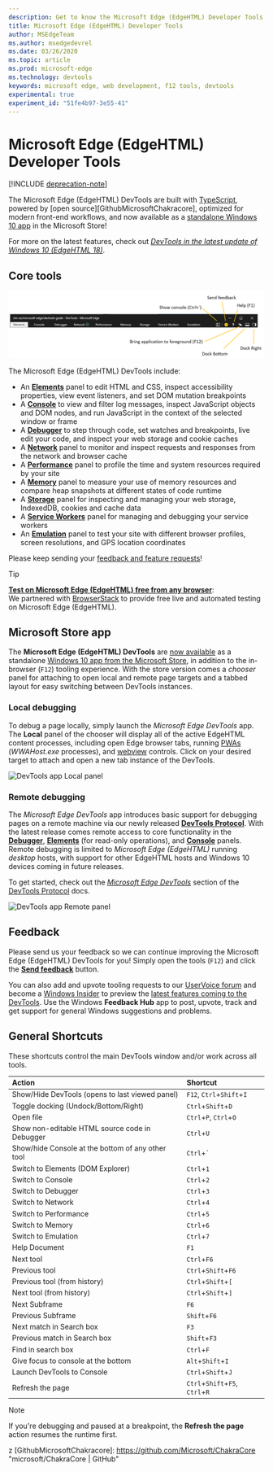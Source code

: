 ```yaml
---
description: Get to know the Microsoft Edge (EdgeHTML) Developer Tools
title: Microsoft Edge (EdgeHTML) Developer Tools
author: MSEdgeTeam
ms.author: msedgedevrel
ms.date: 03/26/2020
ms.topic: article
ms.prod: microsoft-edge
ms.technology: devtools
keywords: microsoft edge, web development, f12 tools, devtools
experimental: true
experiment_id: "51fe4b97-3e55-41"
---
```


# Microsoft Edge (EdgeHTML) Developer Tools  

[!INCLUDE [deprecation-note](includes/new-devtools-version-note.md)]  

The Microsoft Edge \(EdgeHTML\) DevTools are built with [TypeScript][TypeScriptIndex], powered by [open source][GithubMicrosoftChakracore], optimized for modern front-end workflows, and now available as a [standalone Windows 10 app][MicrosoftStoreEdgeDevtoolsPreview] in the Microsoft Store!  

For more on the latest features, check out [*DevTools in the latest update of Windows 10 (EdgeHTML 18)*][DevtoolsGuideEdgehtmlWhatsnew].  

## Core tools  

![Microsoft Edge \(EdgeHTML\) DevTools][ImageDevtoolsEdgehtml]  

The Microsoft Edge \(EdgeHTML\) DevTools include:  

*   An [**Elements**][DevtoolsGuideEdgehtmlElements] panel to edit HTML and CSS, inspect accessibility properties, view event listeners, and set DOM mutation breakpoints  
*   A [**Console**][DevtoolsGuideEdgehtmlConsole] to view and filter log messages, inspect JavaScript objects and DOM nodes, and run JavaScript in the context of the selected window or frame  
*   A [**Debugger**][DevtoolsGuideEdgehtmlDebugger] to step through code, set watches and breakpoints, live edit your code, and inspect your web storage and cookie caches  
*   A [**Network**][DevtoolsGuideEdgehtmlNetwork] panel to monitor and inspect requests and responses from the network and browser cache  
*   A [**Performance**][DevtoolsGuideEdgehtmlPerformance] panel to profile the time and system resources required by your site  
*   A [**Memory**][DevtoolsGuideEdgehtmlMemory] panel to measure your use of memory resources and compare heap snapshots at different states of code runtime  
*   A [**Storage**][DevtoolsGuideEdgehtmlStorage] panel for inspecting and managing your web storage, IndexedDB, cookies and cache data  
*   A [**Service Workers**][DevtoolsGuideEdgehtmlServiceworkers] panel for managing and debugging your service workers  
*   An [**Emulation**][DevtoolsGuideEdgehtmlEmulation] panel to test your site with different browser profiles, screen resolutions, and GPS location coordinates  

Please keep sending your [feedback and feature requests](#feedback)!  

> [!TIP]
> **[Test on Microsoft Edge \(EdgeHTML\) free from any browser][MicrosoftDeveloperEdgeToolsRemote]**:  
> We partnered with [BrowserStack][BrowserstackEdgehtml] to provide free live and automated testing on Microsoft Edge \(EdgeHTML\).  

## Microsoft Store app  

The **Microsoft Edge \(EdgeHTML\) DevTools** are [now available][DevtoolsGuideEdgehtmlWhatsnew] as a standalone [Windows 10 app from the Microsoft Store][MicrosoftStoreEdgeDevtoolsPreview], in addition to the in-browser \(`F12`\) tooling experience.  With the store version comes a *chooser* panel for attaching to open local and remote page targets and a tabbed layout for easy switching between DevTools instances.  

### Local debugging  

To debug a page locally, simply launch the *Microsoft Edge DevTools* app.  The **Local** panel of the chooser will display all of the active EdgeHTML content processes, including open Edge browser tabs, running [PWAs][PwasEdgehtmlIndex] \(*WWAHost.exe* processes\), and [webview][HostingWebview] controls.  Click on your desired target to attach and open a new tab instance of the DevTools.  

![DevTools app Local panel][ImageDevtoolsGuideEdgehtmlChooselocal]  

### Remote debugging  

The *Microsoft Edge DevTools* app introduces basic support for debugging pages on a remote machine via our newly released [**DevTools Protocol**][DevtoolsProtocolEdgehtmlIndex].  With the latest release comes remote access to core functionality in the [**Debugger**][DevtoolsGuideEdgehtmlDebugger], [**Elements**][DevtoolsGuideEdgehtmlElements] (for read-only operations), and [**Console**][DevtoolsGuideEdgehtmlConsole] panels.  Remote debugging is limited to *Microsoft Edge \(EdgeHTML\)* running *desktop* hosts, with support for other EdgeHTML hosts and Windows 10 devices coming in future releases.  

To get started, check out the [*Microsoft Edge DevTools*][DevtoolsProtocolEdgehtmlClientsEdgePreview] section of the [DevTools Protocol][DevtoolsProtocolEdgehtmlIndex] docs.  

![DevTools app Remote panel][DevtoolsGuideEdgehtmlRemote]  

## Feedback  

Please send us your feedback so we can continue improving the Microsoft Edge \(EdgeHTML\) DevTools for you!  Simply open the tools (`F12`) and click the [**Send feedback**](#microsoft-edge-edgehtml-developer-tools) button.  

You can also add and upvote tooling requests to our [UserVoice forum][UservoiceWpdevForumsEdgeDeveloperF12] and become a [Windows Insider][WindowsInsiderProgram] to preview the [latest features coming to the DevTools][DevtoolsGuideEdgehtmlWhatsnew].  Use the Windows **Feedback Hub** app to post, upvote, track and get support for general Windows suggestions and problems.  



## General Shortcuts  

These shortcuts control the main DevTools window and/or work across all tools.  

| Action | Shortcut |  
|:--- |:--- |  
| Show/Hide DevTools (opens to last viewed panel) | `F12`, `Ctrl`+`Shift`+`I` |  
| Toggle docking (Undock/Bottom/Right) | `Ctrl`+`Shift`+`D` |  
| Open file | `Ctrl`+`P`, `Ctrl`+`O` |  
| Show non-editable HTML source code in Debugger | `Ctrl`+`U` |  
| Show/hide Console at the bottom of any other tool  | `Ctrl`+`` ` `` |  
| Switch to Elements (DOM Explorer) | `Ctrl`+`1` |  
| Switch to Console |  `Ctrl`+`2` |  
| Switch to Debugger | `Ctrl`+`3` |  
| Switch to Network | `Ctrl`+`4` |  
| Switch to Performance | `Ctrl`+`5` |  
| Switch to Memory | `Ctrl`+`6` |  
| Switch to Emulation | `Ctrl`+`7` |  
| Help Document | `F1` |  
| Next tool | `Ctrl`+`F6` |  
| Previous tool | `Ctrl`+`Shift`+`F6` |  
| Previous tool (from history) | `Ctrl`+`Shift`+`[` |  
| Next tool (from history) | `Ctrl`+`Shift`+`]` |  
| Next Subframe | `F6` |  
| Previous Subframe | `Shift`+`F6` |  
| Next match in Search box | `F3` |  
| Previous match in Search box | `Shift`+`F3` |  
| Find in search box | `Ctrl`+`F` |  
| Give focus to console at the bottom | `Alt`+`Shift`+`I` |  
| Launch DevTools to Console | `Ctrl`+`Shift`+`J` |  
| Refresh the page | `Ctrl`+`Shift`+`F5`, `Ctrl`+`R` |  

> [!NOTE]
> If you're debugging and paused at a breakpoint, the **Refresh the page** action resumes the runtime first.

<!-- image links  -->  

[ImageDevtoolsEdgehtml]: /microsoft-edge/devtools-guide/media/devtools.png "Microsoft Edge (EdgeHTML) DevTools"  
[ImageDevtoolsGuideEdgehtmlChooselocal]: /microsoft-edge/devtools-guide/media/chooser_local.png "DevTools app Local panel"  
[DevtoolsGuideEdgehtmlRemote]: ./devtools-guide/media/chooser_remote.png "DevTools app Remote panel"  

<!-- links  -->  

[DevtoolsGuideEdgehtmlConsole]: /microsoft-edge/devtools-guide/console "Console"  
[DevtoolsGuideEdgehtmlDebugger]: /microsoft-edge/devtools-guide/debugger.md "Debugger"  
[DevtoolsGuideEdgehtmlElements]: /microsoft-edge/devtools-guide/elements "Elements"  
[DevtoolsGuideEdgehtmlEmulation]: /microsoft-edge/devtools-guide/emulation.md "Emulation"  
[DevtoolsGuideEdgehtmlMemory]: /microsoft-edge/devtools-guide/memory.md "Memory"  
[DevtoolsGuideEdgehtmlNetwork]: /microsoft-edge/devtools-guide/network.md "Network"  
[DevtoolsGuideEdgehtmlPerformance]: /microsoft-edge/devtools-guide/performance.md "Performance"  
[DevtoolsGuideEdgehtmlServiceworkers]: /microsoft-edge/devtools-guide/service-workers.md "Service Workers"  
[DevtoolsGuideEdgehtmlStorage]: /microsoft-edge/devtools-guide/storage.md "Storage"  
[DevtoolsGuideEdgehtmlWhatsnew]: /microsoft-edge/devtools-guide/whats-new "DevTools in the latest Windows 10 update (EdgeHTML 18)"  
[DevtoolsProtocolEdgehtmlIndex]: /microsoft-edge/devtools-protocol/index.md "Microsoft Edge (EdgeHTML) DevTools Protocol"  
[DevtoolsProtocolEdgehtmlClientsEdgePreview]: /microsoft-edge/devtools-protocol/0.1/clients.md#microsoft-edge-devtools-preview "Microsoft Edge DevTools Preview - DevTools Protocol Clients"  
[HostingWebview]: /microsoft-edge/hosting/webview.md "WebView (EdgeHTML) for Windows 10 apps"  
[PwasEdgehtmlIndex]: /microsoft-edge/progressive-web-apps-edgehtml/index.md "Progressive Web Apps (EdgeHTML) on Windows"  

[MicrosoftDeveloperEdgeToolsRemote]: https://developer.microsoft.com/microsoft-edge/tools/remote/  
[MicrosoftStoreEdgeDevtoolsPreview]: https://www.microsoft.com/store/p/microsoft-edge-devtools-preview/9mzbfrmz0mnj "Microsoft Edge DevTools Preview"  
[WindowsInsiderProgram]: https://insider.windows.com "Windows Insider Program"  

[BrowserstackEdgehtml]: https://www.browserstack.com/test-on-microsoft-edge-browser#live-cloud "Microsoft Edge Browser Testing for Free | BrowserStack"  
z
[GithubMicrosoftChakracore]: https://github.com/Microsoft/ChakraCore "microsoft/ChakraCore | GitHub"  

[TypeScriptIndex]: https://www.typescriptlang.org "TypeScript"  

[UservoiceWpdevForumsEdgeDeveloperF12]: https://wpdev.uservoice.com/forums/257854-microsoft-edge-developer/category/84475-f12-developer-tools  
